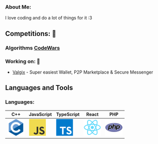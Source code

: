 ### About Me: 
I love coding and do a lot of things for it :3

## Competitions: 🥇

### Algorithms [CodeWars](https://codewars.com/valgixdeveloper/)

### Working on: 🚀

- [Valgix](https://github.com/valgixhub) - Super easiest Wallet, P2P Marketplace & Secure Messenger


## Languages and Tools 
<div>

### Languages:
| C++ | JavaScript | TypeScript | React | PHP |
|----------|--------|--------|-----|-----|
|  <img src="https://github.com/devicons/devicon/blob/master/icons/c/c-original.svg" title="C++"  alt="C++" width="55" height="55"/> |  <img src="https://github.com/devicons/devicon/blob/master/icons/javascript/javascript-original.svg" title="JavaScript" alt="JavaScript" width="55" height="55"/> |  <img src="https://github.com/devicons/devicon/blob/master/icons/typescript/typescript-original.svg" title="TypeScript" alt="TypeScript" width="55" height="55"/>|  <img src="https://github.com/devicons/devicon/blob/master/icons/react/react-original.svg" title="React" alt="React" width="55" height="55"/>|  <img src="https://github.com/devicons/devicon/blob/master/icons/php/php-original.svg" title="PHP" alt="PHP" width="55" height="55"/>|


